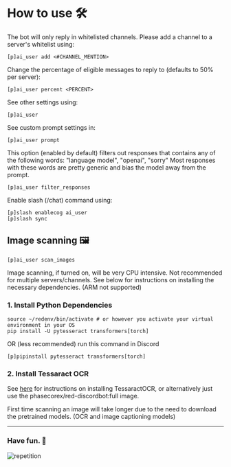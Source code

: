 # How to use 🛠️

The bot will only reply in whitelisted channels.
Please add a channel to a server's whitelist using:

```
[p]ai_user add <#CHANNEL_MENTION>
```

Change the percentage of eligible messages to reply to (defaults to 50% per server):

```
[p]ai_user percent <PERCENT>
```

See other settings using:

```
[p]ai_user
```

See custom prompt settings in:
```
[p]ai_user prompt
```

This option (enabled by default) filters out responses that contains any of the following words: "language model", "openai", "sorry"
Most responses with these words are pretty generic and bias the model away from the prompt.
```
[p]ai_user filter_responses
```

Enable slash (/chat) command using:
```
[p]slash enablecog ai_user
[p]slash sync
```

## Image scanning 🖼️

```
[p]ai_user scan_images
```

Image scanning, if turned on, will be very CPU intensive. Not recommended for multiple servers/channels.
See below for instructions on installing the necessary dependencies. (ARM not supported)


### 1. Install Python Dependencies

```
source ~/redenv/bin/activate # or however you activate your virtual environment in your OS
pip install -U pytesseract transformers[torch]
```

OR (less recommended) run this command in Discord

```
[p]pipinstall pytesseract transformers[torch]
```

### 2. Install Tessaract OCR

See [here](https://tesseract-ocr.github.io/tessdoc/Installation.html) for instructions on installing TessaractOCR, or alternatively just use the phasecorex/red-discordbot:full image.



First time scanning an image will take longer due to the need to download the pretrained models. (OCR and image captioning models)

---

### Have fun. 🎉
![repetition](https://user-images.githubusercontent.com/46238123/227853613-1a524915-ed46-45f7-a154-94e90daf0cd7.jpg)
